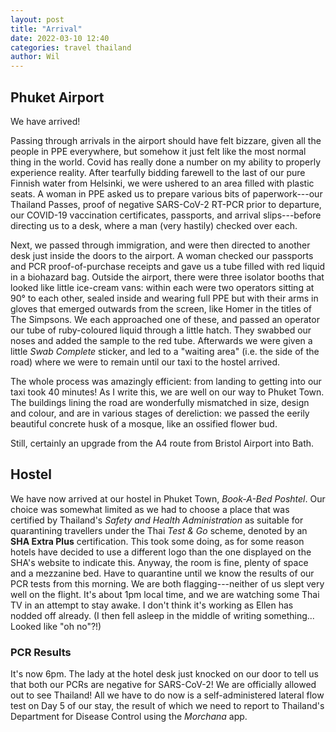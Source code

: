 ```yaml
---
layout: post
title: "Arrival"
date: 2022-03-10 12:40
categories: travel thailand
author: Wil
---
```


## Phuket Airport

We have arrived!

Passing through arrivals in the airport should have felt bizzare, given all the people in PPE everywhere, but somehow it just felt like the most normal thing in the world. Covid has really done a number on my ability to properly experience reality. After tearfully bidding farewell to the last of our pure Finnish water from Helsinki, we were ushered to an area filled with plastic seats. A woman in PPE asked us to prepare various bits of paperwork---our Thailand Passes, proof of negative SARS-CoV-2 RT-PCR prior to departure, our COVID-19 vaccination certificates, passports, and arrival slips---before directing us to a desk, where a man (very hastily) checked over each.

Next, we passed through immigration, and were then directed to another desk just inside the doors to the airport. A woman checked our passports and PCR proof-of-purchase receipts and gave us a tube filled with red liquid in a biohazard bag. Outside the airport, there were three isolator booths that looked like little ice-cream vans: within each were two operators sitting at 90° to each other, sealed inside and wearing full PPE but with their arms in gloves that emerged outwards from the screen, like Homer in the titles of The Simpsons. We each approached one of these, and passed an operator our tube of ruby-coloured liquid through a little hatch. They swabbed our noses and added the sample to the red tube. Afterwards we were given a little *Swab Complete* sticker, and led to a "waiting area" (i.e. the side of the road) where we were to remain until our taxi to the hostel arrived.

The whole process was amazingly efficient: from landing to getting into our taxi took 40 minutes! As I write this, we are well on our way to Phuket Town. The buildings lining the road are wonderfully mismatched in size, design and colour, and are in various stages of dereliction: we passed the eerily beautiful concrete husk of a mosque, like an ossified flower bud.

Still, certainly an upgrade from the A4 route from Bristol Airport into Bath.

## Hostel

We have now arrived at our hostel in Phuket Town, *Book-A-Bed Poshtel*. Our choice was somewhat limited as we had to choose a place that was certified by Thailand's *Safety and Health Administration* as suitable for quarantining travellers under the Thai *Test & Go* scheme, denoted by an **SHA Extra Plus** certification. This took some doing, as for some reason hotels have decided to use a different logo than the one displayed on the SHA's website to indicate this. Anyway, the room is fine, plenty of space and a mezzanine bed. Have to quarantine until we know the results of our PCR tests from this morning. We are both flagging---neither of us slept very well on the flight. It's about 1pm local time, and we are watching some Thai TV in an attempt to stay awake. I don't think it's working as Ellen has nodded off already. (I then fell asleep in the middle of writing something... Looked like "oh no"?!)

### PCR Results

It's now 6pm. The lady at the hotel desk just knocked on our door to tell us that both our PCRs are negative for SARS-CoV-2! We are officially allowed out to see Thailand! All we have to do now is a self-administered lateral flow test on Day 5 of our stay, the result of which we need to report to Thailand's Department for Disease Control using the *Morchana* app.